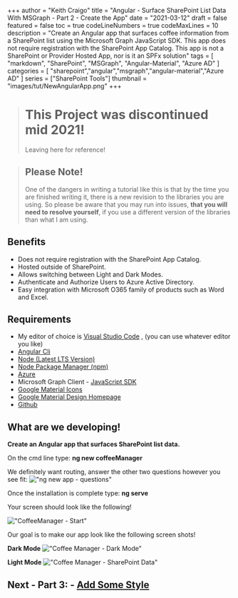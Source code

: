 +++
author = "Keith Craigo"
title = "Angular - Surface SharePoint List Data With MSGraph - Part 2 - Create the App"
date = "2021-03-12"
draft = false
featured = false
toc = true
codeLineNumbers = true
codeMaxLines = 10
description = "Create an Angular app that surfaces coffee information from a SharePoint list using the Microsoft Graph JavaScript SDK. This app does not require registration with the SharePoint App Catalog. This app is not a SharePoint or Provider Hosted App, nor is it an SPFx solution"
tags = [
    "markdown",
    "SharePoint",
    "MSGraph",
    "Angular-Material",
    "Azure AD"
]
categories = [
    "sharepoint","angular","msgraph","angular-material","Azure AD"
]
series = ["SharePoint Tools"]
thumbnail = "images/tut/NewAngularApp.png"
+++

> # This Project was discontinued mid 2021!
> Leaving here for reference!

> ## Please Note!
> One of the dangers in writing a tutorial like this is that by the time you are finished writing it, there is a new revision to the libraries you are using. So please be aware that you may run into issues, **that you will need to resolve yourself**, if you use a different version of the libraries than what I am using.

## Benefits
- Does not require registration with the SharePoint App Catalog.
- Hosted outside of SharePoint.
- Allows switching between Light and Dark Modes.
- Authenticate and Authorize Users to Azure Active Directory.
- Easy integration with Microsoft O365 family of products such as Word and Excel.

## Requirements

- My editor of choice is [Visual Studio Code](https://code.visualstudio.com) , (you can use whatever editor you like)
- [Angular Cli](https://cli.angular.io)
- [Node (Latest LTS Version)](https://nodejs.org/en/)
- [Node Package Manager (npm)](https://www.npmjs.com)
- [Azure](https://azure.microsoft.com/en-us/)
- Microsoft Graph Client - [JavaScript SDK](https://docs.microsoft.com/en-us/graph/sdks/sdk-installation#install-the-microsoft-graph-javascript-sdk) 
- [Google Material Icons](https://material.io/resources/icons/?style=baseline)
- [Google Material Design Homepage](https://material.io/)
- [Github](https://github.com/kcraigo)


## What are we developing!

**Create an Angular app that surfaces SharePoint list data.**

On the cmd line type: **ng new coffeeManager**  

We definitely want routing, answer the other two questions however you see fit:
!["ng new app - questions"](/images/tut/AngularCreateQuestions.png "ng new app - questions")

Once the installation is complete type: **ng serve**

Your screen should look like the following!

!["CoffeeManager - Start"](/images/tut/NewAngularApp.png "CoffeeManager - Start")

Our goal is to make our app look like the following screen shots!

**Dark Mode**
!["Coffee Manager - Dark Mode"](/images/tut/coffeeManager-DarkMode.png "Coffee Manager - Dark Mode")

**Light Mode**
!["Coffee Manager - SharePoint Data"](/images/tut/coffeeManager-LightMode.png "Coffee Manager - SharePoint Data")

## Next - Part 3: - [Add Some Style](/post/sharepoint/angular/tutorials/coffeemanager/p3-addstyle/)


